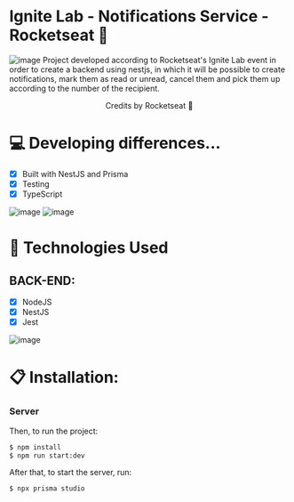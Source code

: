 # Ignite Lab - Notifications Service - Rocketseat 🚀

![image](https://user-images.githubusercontent.com/104099580/208196479-74e94094-25ac-4b65-9ff8-d9c9b87de940.png)
Project developed according to Rocketseat's Ignite Lab event in order to create a backend using nestjs, in which it will be possible to create notifications, mark them as read or unread, cancel them and pick them up according to the number of the recipient.

<p align="center">Credits by Rocketseat 🚀</p>

# 💻 Developing differences...

- [x] Built with NestJS and Prisma
- [x] Testing
- [x] TypeScript

![image](https://user-images.githubusercontent.com/104099580/208196677-dd036d3b-2417-433c-b5ff-333de7c14d80.png)
![image](https://user-images.githubusercontent.com/104099580/208196698-6c7d51d2-8b6d-49d9-a888-7fab9c34aa38.png)

# 🚀 Technologies Used
 
  ## BACK-END:
   - [X] NodeJS
   - [x] NestJS
   - [x] Jest
   
   ![image](https://user-images.githubusercontent.com/104099580/208196577-2867bd15-0905-4181-9025-04d0be5edaf4.png)

# 📋 Installation:

### Server

Then, to run the project:
```sh
$ npm install
$ npm run start:dev
```

After that, to start the server, run:
```sh
$ npx prisma studio
```